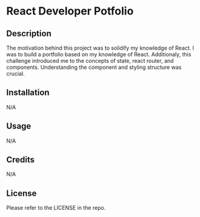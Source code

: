 # React Developer Potfolio

## Description

The motivation behind this project was to solidify my knowledge of React. I was to build a portfolio based on my knowledge of React. Additionaly, this challenge introduced me to the concepts of state, react router, and components. Understanding the component and styling structure was crucial. 


## Installation

N/A

## Usage

N/A

## Credits

N/A

## License

Please refer to the LICENSE in the repo.